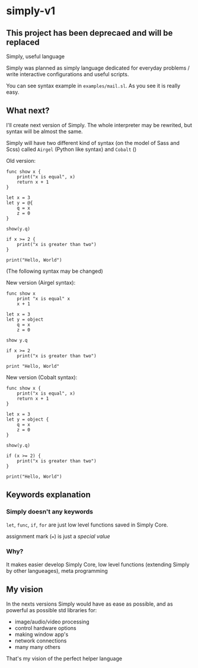 # simply-v1

## This project has been deprecaed and will be replaced
Simply, useful language

Simply was planned as simply language dedicated for everyday problems / write interactive configurations and useful scripts.

You can see syntax example in `examples/mail.sl`. As you see it is really easy.


## What next?

I'll create next version of Simply. The whole interpreter may be rewrited, but syntax will be almost the same.

Simply will have two different kind of syntax (on the model of Sass and Scss) called `Airgel` (Python like syntax) and `Cobalt` ()

Old version:

```
func show x {
    print("x is equal", x)
    return x + 1
}

let x = 3
let y = @{
    q = x
    z = 0
}

show(y.q)

if x >= 2 {
    print("x is greater than two")
}

print("Hello, World")
```

(The following syntax may be changed)

New version (Airgel syntax):

```
func show x
    print "x is equal" x
    x + 1

let x = 3
let y = object
    q = x
    z = 0

show y.q

if x >= 2
    print("x is greater than two")

print "Hello, World"
```

New version (Cobalt syntax):

```
func show x {
    print("x is equal", x)
    return x + 1
}

let x = 3
let y = object {
    q = x
    z = 0
}

show(y.q)

if (x >= 2) {
    print("x is greater than two")
}

print("Hello, World")
```

## Keywords explanation

### Simply doesn't any keywords

`let`, `func`, `if`, `for` are just low level functions saved in Simply Core.

assignment mark (`=`) is just a _special value_

### Why?

It makes easier develop Simply Core, low level functions (extending Simply by other langueages), meta programming

## My vision

In the nexts versions Simply would have as ease as possible, and as powerful as possible std libraries for:
-   image/audio/video processing
-   control hardware options
-   making window app's
-   network connections
-   many many others

That's my vision of the perfect helper language
